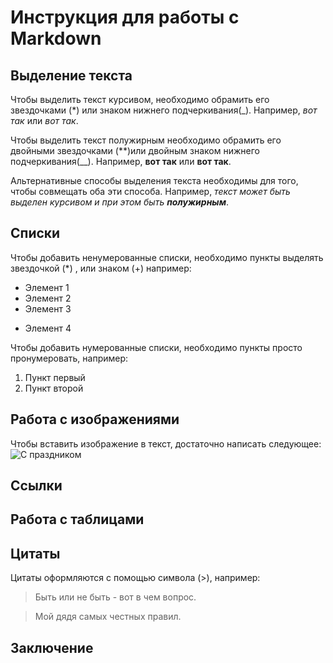 # Инструкция для работы с Markdown

## Выделение текста

Чтобы выделить текст курсивом, необходимо обрамить его звездочками (*) или знаком нижнего подчеркивания(_). Например, *вот так* или _вот так_.

Чтобы выделить текст полужирным необходимо обрамить его двойными звездочками (**)или двойным знаком нижнего подчеркивания(__). Например, **вот так** или __вот так__.

Альтернативные способы выделения текста необходимы для того, чтобы совмещать оба эти способа. Например, _текст может быть выделен курсивом и при этом быть **полужирным**_.

## Списки
 
Чтобы добавить ненумерованные списки, необходимо пункты выделять звездочкой (*) , или знаком (+) например:
* Элемент 1
* Элемент 2
* Элемент 3
+ Элемент 4

Чтобы добавить нумерованные списки, необходимо пункты просто пронумеровать, например:
1. Пункт первый
2. Пункт второй

## Работа с изображениями

Чтобы вставить изображение в текст, достаточно написать следующее:
![С праздником](Foto.jpg)

## Ссылки

## Работа с таблицами

## Цитаты

Цитаты оформляются с помощью символа (>), например:
> Быть или не быть - вот в чем вопрос.

> Мой дядя самых честных правил.

## Заключение